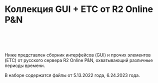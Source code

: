 <h1>Коллекция GUI + ETC от R2 Online P&N<br />
<br />
&nbsp;</h1>

<p>Ниже представлен сборник интерфейсов (GUI) и прочих элементов (ETC) от русского сервера R2 Online P&N, охватывающий различные периоды времени. 

В наборе содержатся файлы от 5.13.2022 года, 6.24.2023 года.</p>


